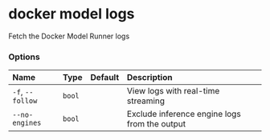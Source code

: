 # docker model logs

<!---MARKER_GEN_START-->
Fetch the Docker Model Runner logs

### Options

| Name             | Type   | Default | Description                                   |
|:-----------------|:-------|:--------|:----------------------------------------------|
| `-f`, `--follow` | `bool` |         | View logs with real-time streaming            |
| `--no-engines`   | `bool` |         | Exclude inference engine logs from the output |


<!---MARKER_GEN_END-->

